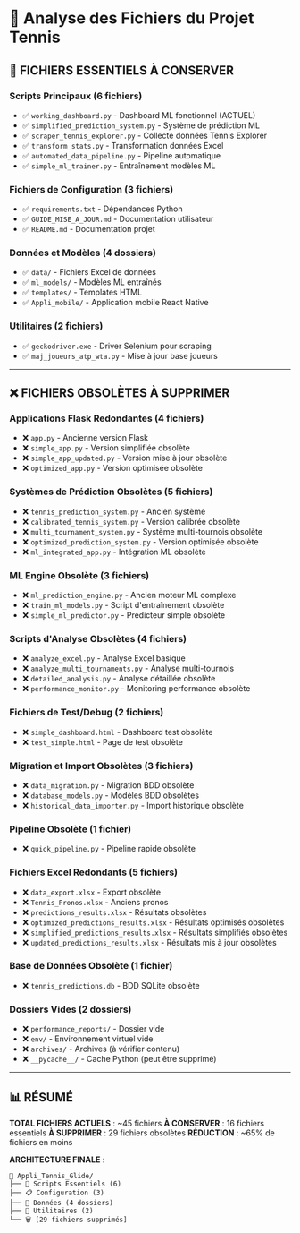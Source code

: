 # 📁 Analyse des Fichiers du Projet Tennis

## 🎯 **FICHIERS ESSENTIELS À CONSERVER**

### Scripts Principaux (6 fichiers)
- ✅ `working_dashboard.py` - Dashboard ML fonctionnel (ACTUEL)
- ✅ `simplified_prediction_system.py` - Système de prédiction ML
- ✅ `scraper_tennis_explorer.py` - Collecte données Tennis Explorer
- ✅ `transform_stats.py` - Transformation données Excel
- ✅ `automated_data_pipeline.py` - Pipeline automatique
- ✅ `simple_ml_trainer.py` - Entraînement modèles ML

### Fichiers de Configuration (3 fichiers)
- ✅ `requirements.txt` - Dépendances Python
- ✅ `GUIDE_MISE_A_JOUR.md` - Documentation utilisateur
- ✅ `README.md` - Documentation projet

### Données et Modèles (4 dossiers)
- ✅ `data/` - Fichiers Excel de données
- ✅ `ml_models/` - Modèles ML entraînés
- ✅ `templates/` - Templates HTML
- ✅ `Appli_mobile/` - Application mobile React Native

### Utilitaires (2 fichiers)
- ✅ `geckodriver.exe` - Driver Selenium pour scraping
- ✅ `maj_joueurs_atp_wta.py` - Mise à jour base joueurs

---

## ❌ **FICHIERS OBSOLÈTES À SUPPRIMER**

### Applications Flask Redondantes (4 fichiers)
- ❌ `app.py` - Ancienne version Flask
- ❌ `simple_app.py` - Version simplifiée obsolète  
- ❌ `simple_app_updated.py` - Version mise à jour obsolète
- ❌ `optimized_app.py` - Version optimisée obsolète

### Systèmes de Prédiction Obsolètes (5 fichiers)
- ❌ `tennis_prediction_system.py` - Ancien système
- ❌ `calibrated_tennis_system.py` - Version calibrée obsolète
- ❌ `multi_tournament_system.py` - Système multi-tournois obsolète
- ❌ `optimized_prediction_system.py` - Version optimisée obsolète
- ❌ `ml_integrated_app.py` - Intégration ML obsolète

### ML Engine Obsolète (3 fichiers)
- ❌ `ml_prediction_engine.py` - Ancien moteur ML complexe
- ❌ `train_ml_models.py` - Script d'entraînement obsolète
- ❌ `simple_ml_predictor.py` - Prédicteur simple obsolète

### Scripts d'Analyse Obsolètes (4 fichiers)
- ❌ `analyze_excel.py` - Analyse Excel basique
- ❌ `analyze_multi_tournaments.py` - Analyse multi-tournois
- ❌ `detailed_analysis.py` - Analyse détaillée obsolète
- ❌ `performance_monitor.py` - Monitoring performance obsolète

### Fichiers de Test/Debug (2 fichiers)
- ❌ `simple_dashboard.html` - Dashboard test obsolète
- ❌ `test_simple.html` - Page de test obsolète

### Migration et Import Obsolètes (3 fichiers)
- ❌ `data_migration.py` - Migration BDD obsolète
- ❌ `database_models.py` - Modèles BDD obsolètes
- ❌ `historical_data_importer.py` - Import historique obsolète

### Pipeline Obsolète (1 fichier)
- ❌ `quick_pipeline.py` - Pipeline rapide obsolète

### Fichiers Excel Redondants (5 fichiers)
- ❌ `data_export.xlsx` - Export obsolète
- ❌ `Tennis_Pronos.xlsx` - Anciens pronos
- ❌ `predictions_results.xlsx` - Résultats obsolètes
- ❌ `optimized_predictions_results.xlsx` - Résultats optimisés obsolètes
- ❌ `simplified_predictions_results.xlsx` - Résultats simplifiés obsolètes
- ❌ `updated_predictions_results.xlsx` - Résultats mis à jour obsolètes

### Base de Données Obsolète (1 fichier)
- ❌ `tennis_predictions.db` - BDD SQLite obsolète

### Dossiers Vides (2 dossiers)
- ❌ `performance_reports/` - Dossier vide
- ❌ `env/` - Environnement virtuel vide
- ❌ `archives/` - Archives (à vérifier contenu)
- ❌ `__pycache__/` - Cache Python (peut être supprimé)

---

## 📊 **RÉSUMÉ**

**TOTAL FICHIERS ACTUELS** : ~45 fichiers
**À CONSERVER** : 16 fichiers essentiels
**À SUPPRIMER** : 29 fichiers obsolètes
**RÉDUCTION** : ~65% de fichiers en moins

**ARCHITECTURE FINALE** :
```
📁 Appli_Tennis_Glide/
├── 🎯 Scripts Essentiels (6)
├── 📋 Configuration (3) 
├── 📁 Données (4 dossiers)
├── 🔧 Utilitaires (2)
└── 🗑️ [29 fichiers supprimés]
```
